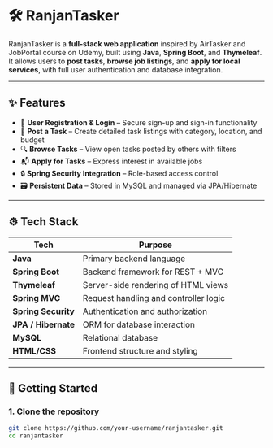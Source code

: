 # 🛠️ RanjanTasker

RanjanTasker is a **full-stack web application** inspired by AirTasker and JobPortal course on Udemy, built using **Java**, **Spring Boot**, and **Thymeleaf**. It allows users to **post tasks**, **browse job listings**, and **apply for local services**, with full user authentication and database integration.

---

## ✨ Features

- 👤 **User Registration & Login** – Secure sign-up and sign-in functionality
- 📝 **Post a Task** – Create detailed task listings with category, location, and budget
- 🔍 **Browse Tasks** – View open tasks posted by others with filters
- 📬 **Apply for Tasks** – Express interest in available jobs
- 🔒 **Spring Security Integration** – Role-based access control
- 🗃️ **Persistent Data** – Stored in MySQL and managed via JPA/Hibernate

---

## ⚙️ Tech Stack

| Tech              | Purpose                                |
|------------------|----------------------------------------|
| **Java**          | Primary backend language               |
| **Spring Boot**   | Backend framework for REST + MVC       |
| **Thymeleaf**     | Server-side rendering of HTML views    |
| **Spring MVC**    | Request handling and controller logic  |
| **Spring Security**| Authentication and authorization      |
| **JPA / Hibernate**| ORM for database interaction          |
| **MySQL**         | Relational database                    |
| **HTML/CSS**      | Frontend structure and styling         |


---

## 🚀 Getting Started

### 1. Clone the repository

```bash
git clone https://github.com/your-username/ranjantasker.git
cd ranjantasker

